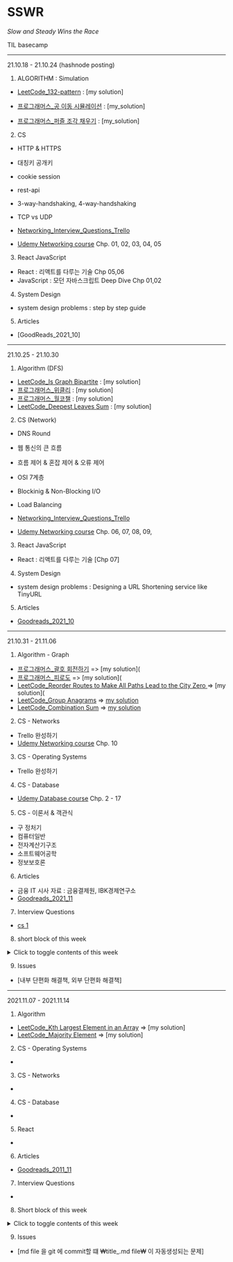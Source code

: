 # SSWR
*Slow and Steady Wins the Race*

TIL basecamp
<hr/>
21.10.18 - 21.10.24 (hashnode posting)

1. ALGORITHM : Simulation

- [LeetCode_132-pattern](https://leetcode.com/problems/132-pattern/) : [my solution]

- [프로그래머스_공 이동 시뮬레이션](https://programmers.co.kr/learn/courses/30/lessons/87391) : [my_solution]

- [프로그래머스_퍼즐 조각 채우기](https://programmers.co.kr/learn/courses/30/lessons/84021) : [my_solution]

2. CS
 - HTTP & HTTPS
 - 대칭키 공개키
 - cookie session
 - rest-api
 - 3-way-handshaking, 4-way-handshaking
 - TCP vs UDP
 
 - [Networking_Interview_Questions_Trello](https://trello.com/b/7WjG5JJG/network-interview-questions)
 - [Udemy Networking course](https://www.udemy.com/course/it-networking-fundamentals/) Chp. 01, 02, 03, 04, 05

3. React JavaScript
- React : 리액트를 다루는 기술 Chp 05,06
- JavaScript : 모던 자바스크립트 Deep Dive Chp 01,02

4. System Design
- system design problems : step by step guide

5. Articles
- [GoodReads_2021_10]


<hr/>
21.10.25 - 21.10.30

1. Algorithm (DFS)

- [LeetCode_Is Graph Bipartite](https://leetcode.com/problems/is-graph-bipartite/) : [my solution]
- [프로그래머스_위클리](https://programmers.co.kr/learn/courses/30/lessons/86971) : [my solution]
- [프로그래머스_월코챌](https://programmers.co.kr/learn/courses/30/lessons/1837) : [my solution]
- [LeetCode_Deepest Leaves Sum](https://leetcode.com/problems/deepest-leaves-sum/) : [my solution]


2. CS (Network)
 - DNS Round
 - 웹 통신의 큰 흐름
 - 흐름 제어 & 혼잡 제어 & 오류 제어
 - OSI 7계층
 - Blockinig & Non-Blocking I/O
 - Load Balancing
 
 - [Networking_Interview_Questions_Trello](https://trello.com/b/7WjG5JJG/network-interview-questions)
 - [Udemy Networking course](https://www.udemy.com/course/it-networking-fundamentals/) Chp. 06, 07, 08, 09,

3. React JavaScript
- React : 리액트를 다루는 기술 [Chp 07] 


4. System Design
- system design problems : Designing a URL Shortening service like TinyURL

5. Articles
- [Goodreads_2021_10](https://github.com/Dinoryong/Goodreads/blob/main/2021.10.md)

<hr/>
21.10.31 - 21.11.06

1. Algorithm - Graph
- [프로그래머스_괄호 회전하기](https://programmers.co.kr/learn/courses/30/lessons/76502) => [my solution](
- [프로그래머스_피로도](https://programmers.co.kr/learn/courses/30/lessons/87946) => [my solution](
- [LeetCode_Reorder Routes to Make All Paths Lead to the City Zero
](https://leetcode.com/problems/reorder-routes-to-make-all-paths-lead-to-the-city-zero/) => [my solution](
- [LeetCode_Group Anagrams](https://leetcode.com/problems/group-anagrams/) => [my solution]()
- [LeetCode_Combination Sum](https://leetcode.com/problems/combination-sum/) => [my solution]()

2. CS - Networks
- Trello 완성하기
- [Udemy Networking course](https://www.udemy.com/course/it-networking-fundamentals/) Chp. 10

3. CS - Operating Systems
- Trello 완성하기

4. CS - Database
- [Udemy Database course](https://www.udemy.com/course/database-engines-crash-course/) Chp. 2 - 17

5. CS - 이론서 & 객관식
- 구 정처기 
- 컴퓨터일반
- 전자계산기구조
- 소프트웨어공학
- 정보보호론

6. Articles
- 금융 IT 시사 자료 : 금융결제원, IBK경제연구소
- [Goodreads_2021_11](https://github.com/Dinoryong/Goodreads/blob/main/2021.11.md)

7. Interview Questions
- [cs 1](https://garden1500.tistory.com/11)

8. short block of this week
<details>
<summary>Click to toggle contents of this week</summary>
공부가 아니라 "훈련"이다
 시각화 , 바디 랭귀지 다 써가면서  전체 흐름을 그림 그리듯이 설명하기
 컴퓨터에서 보여지는 거과는 별개로 나 혼자 동작들 개념들 하나하나를 미리미리 시각화해보기.
 '실전 그림' : 여러 동작들을 세분화시켜서 나누고 , 순서를 정해서 그린 그림
</details>

9. Issues 
- [내부 단편화 해결책, 외부 단편화 해결책]

<hr/>
2021.11.07 - 2021.11.14

1. Algorithm
- [LeetCode_Kth Largest Element in an Array](https://leetcode.com/problems/kth-largest-element-in-an-array/) => [my solution]
- [LeetCode_Majority Element](https://leetcode.com/problems/majority-element/) => [my solution]


2. CS - Operating Systems
-

3. CS - Networks
-

4. CS - Database
-

5. React
- 

6. Articles
- [Goodreads_2011_11](https://github.com/Dinoryong/Goodreads/blob/main/2021.11.md)

7. Interview Questions
-

8. Short block of this week
<details>
 <summary>Click to toggle contents of this week</summary>
</details>

9. Issues
- [md file 을 git 에 commit할 떄 ₩title_.md file₩ 이 자동생성되는 문제]
